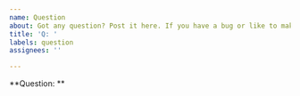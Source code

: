 ```yaml
---
name: Question
about: Got any question? Post it here. If you have a bug or like to make a feature request select the appropriate issue template.
title: 'Q: '
labels: question
assignees: ''

---
```


**Question: **